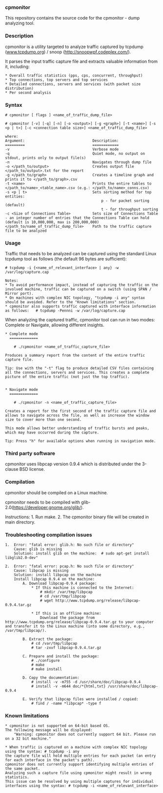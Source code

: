 ### cpmonitor

This repository contains the source code for the cpmonitor - dump analyzing tool.


### Description

cpmonitor is a utility targeted to analyze traffic captured by tcpdump (www.tcpdump.org) / snoop (http://snoopwpf.codeplex.com/).

It parses the input traffic capture file and extracts valuable information from it, including:

	* Overall traffic statistics (pps, cps, concurrent, throughput)
	* Top connections, top servers and top services
	* Detailed connections, servers and services (with packet size distribution)
	* Per second analysis


### Syntax

    # cpmonitor [ flags ] <name_of_traffic_dump_file>

	# cpmonitor [-v] [-q] [-n] [-o <output>] [-g <graph>] [-t <name>] [-s <p | t>] [-c <connection table size>] <name_of_traffic_dump_file>

	where:
	Argument:								Description:
	=========								============
	-v										Verbose mode
	-q										Quiet mode, no output on stdout, prints only to output file(s)
	-n										Navigates through dump file
	-o </path_to/output>					Creates output file </path_to/output>.txt for the report
	-g </path_to/graph>						Creates a timeline graph and prints it to </path_to/graph>.csv
	-t <name>								Prints the entire tables to </path_to/name>_<table_name>.csv (e.g.: </path_to/name>_conns.csv)
	-s <p | t>								Sets sorting method for top entities:
												p - for packet sorting (default)
												t - for throughput sorting
	-c <Size of Connections Table>			Sets size of Connections Table - an integer number of entries that the Connections Table can hold (default is 10,000,000, max is 200,000,000)
	</path_to/name_of_traffic_dump_file>	Path to the traffic capture file to be analyzed


### Usage

Traffic that needs to be analyzed can be captured using the standard Linux tcpdump tool as follows (the default 96 bytes are sufficient):

	# tcpdump -i {<name_of_relevant_interface> | any} -w /var/log/capture.cap

	Notes:
	* To avoid performance impact, instead of capturing the traffic on the involved machine, traffic can be captured on a switch (using SPAN / Mirror port).
	* On machines with complex NIC topology, "tcpdump -i any" syntax should be avoided. Refer to the "Known limitations" section.
	* cpmonitor also supports traffic captured with interface information as follows: 	# tcpdump -Pennni -w /var/log/capture.cap


When analyzing the captured traffic, cpmonitor tool can run in two modes: Complete or Navigate, allowing different insights.

	* Complete mode
	  =============

		# ./cpmonitor <name_of_traffic_capture_file>

	Produces a summary report from the content of the entire traffic capture file.

	Tip: Use with the "-t" flag to produce detailed CSV files containing all the connections, servers and services. This creates a complete picture of the entire traffic (not just the top traffic).


	* Navigate mode
	  =============

		# ./cpmonitor -n <name_of_traffic_capture_file>

	Creates a report for the first second of the traffic capture file and allows to navigate across the file, as well as increase the window size to cover more than one second.

	This mode allows better understanding of traffic bursts and peaks, which may have occurred during the capture.

	Tip: Press "h" for available options when running in navigation mode.


### Third party software

cpmonitor uses libpcap version 0.9.4 which is distributed under the 3-clause BSD license.


### Compilation

cpmonitor should be compiled on a Linux machine.

cpmonitor needs to be compiled with glib-2.0(https://developer.gnome.org/glib/).

Instructions:
	1. Run make.
	2. The cpmonitor binary file will be created in main directory.


### Troubleshooting compilation issues

	1. 	Error: "fatal error: glib.h: No such file or directory"
		Cause: glib is missing
		Solution: install glib on the machine:	# sudo apt-get install libglib2.0-dev"

	2. 	Error: "fatal error: pcap.h: No such file or directory"
		Cause: libpcap is missing
		Solution: install libpcap on the machine
		Install libpcap 0.9.4 on the machine:
			A. Download libpcap-0.9.4 package:
				* If this machine is connected to the Internet:
					# mkdir /var/tmp/libpcap
					# cd /var/tmp/libpcap
					# wget http://www.tcpdump.org/release/libpcap-0.9.4.tar.gz

				* If this is an offline machine:
					Download the package from http://www.tcpdump.org/release/libpcap-0.9.4.tar.gz to your computer and transfer it to the Linux machine (into some directory, e.g., /var/tmp/libpcap/).

			B. Extract the package:
				# cd /var/tmp/libpcap
				# tar -zxvf libpcap-0.9.4.tar.gz

			C. Prepare and install the package:
				# ./configure
				# make
				# make install

			D. Copy the documentation:
				# install -v -m755 -d /usr/share/doc/libpcap-0.9.4
				# install -v -m644 doc/*{html,txt} /usr/share/doc/libpcap-0.9.4

			E. Verify that libpcap files were installed / copied:
				# find / -name *libpcap* -type f


### Known limitations

	* cpmonitor is not supported on 64-bit based OS.
	The following message will be displayed:
		"Warning: cpmonitor does not currently support 64 bit. Please run on a 32 bit machine."

	* When traffic is captured on a machine with complex NIC topology using the syntax: # tcpdump -i any
	the capture file will hold multiple entries for each packet (an entry for each interface in the packet's path).
	cpmonitor does not currently support identifying multiple entries of the same packet.
	Analyzing such a capture file using cpmonitor might result in wrong statistics.
	This issue can be resolved by using multiple captures for individual interfaces using the syntax: # tcpdump -i <name_of_relevant_interface>
